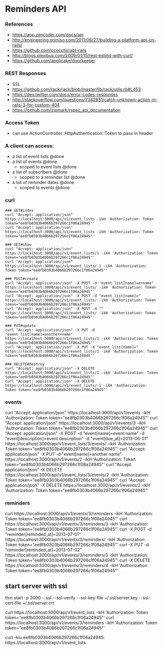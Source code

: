 # Reminders API

### References
* https://app.zencoder.com/docs/api
* http://engineering.gomiso.com/2011/06/27/building-a-platform-api-on-rails/
* https://github.com/ccocchi/rabl-rails
* http://blogs.plexibus.com/2009/01/15/rest-esting-with-curl/
* https://github.com/applicake/doorkeeper

### REST Responses
* SSL
* https://github.com/rack/rack/blob/master/lib/rack/utils.rb#L453
* https://dev.twitter.com/docs/error-codes-responses
* http://stackoverflow.com/questions/7342851/catch-unknown-action-in-rails-3-for-custom-404
* https://github.com/zipmark/rspec_api_documentation

### Access Token
* can use ActionController::HttpAuthentication::Token to pass in header

### A client can access:
* a list of event lists @done
* a list of events @done
  * scoped to event lists @done
* a list of subscribers @done
  * scoped to a reminder list @done
* a list of reminder dates @done
  * scoped to events @done

### curl
```
### GET#index
curl "Accept: application/json" https://localhost:3000/api/v1/event_lists -ikH 'Authorization: Token token="ee8fb0303b4066b297266c1f06a24945"'
curl "Accept: application/json" https://localhost:3000/api/v1/event_lists -ikH 'Authorization: Token token="ee8fb0303b4066b297266c1f06a24945"'

### GET#show
curl "Accept: application/json" https://localhost:3000/api/v1/event_lists/1 -ikH 'Authorization: Token token="ee8fb0303b4066b297266c1f06a24945"'
curl "Accept: application/json" https://localhost:3000/api/v1/event_lists/-1 -ikH 'Authorization: Token token="ee8fb0303b4066b297266c1f06a24945"'

### POST#create
curl "Accept: application/json" -X POST -d "event_list[name]=e+name" https://localhost:3000/api/v1/event_lists/ -ikH 'Authorization: Token token="ee8fb0303b4066b297266c1f06a24945"'
curl "Accept: application/json" -X POST -d "event_list[name]=" https://localhost:3000/api/v1/event_lists/ -ikH 'Authorization: Token token="ee8fb0303b4066b297266c1f06a24945"'
curl "Accept: application/json" -X POST -d "" https://localhost:3000/api/v1/event_lists/ -ikH 'Authorization: Token token="ee8fb0303b4066b297266c1f06a24945"'

### PUT#update
curl "Accept: application/json" -X PUT -d "event_list[name]=another+name" https://localhost:3000/api/v1/event_lists/1 -ikH 'Authorization: Token token="ee8fb0303b4066b297266c1f06a24945"'
curl "Accept: application/json" -X PUT -d "event_list[name]=" https://localhost:3000/api/v1/event_lists/1 -ikH 'Authorization: Token token="ee8fb0303b4066b297266c1f06a24945"'

### DELETE#destroy
curl "Accept: application/json" -X DELETE https://localhost:3000/api/v1/event_lists/1 -ikH 'Authorization: Token token="ee8fb0303b4066b297266c1f06a24945"'
curl "Accept: application/json" -X DELETE https://localhost:3000/api/v1/event_lists/-1 -ikH 'Authorization: Token token="ee8fb0303b4066b297266c1f06a24945"'
```

### events
curl "Accept: application/json" https://localhost:3000/api/v1/events -ikH 'Authorization: Token token="ee8fb0303b4066b297266c1f06a24945"'
curl "Accept: application/json" https://localhost:3000/api/v1/events/3 -ikH 'Authorization: Token token="ee8fb0303b4066b297266c1f06a24945"'
curl "Accept: application/json" -X POST -d "event[name]=event name" -d "event[description]=event description" -d "event[due_at]=2013-06-01" https://localhost:3000/api/v1/event_lists/3/events/ -ikH 'Authorization: Token token="ee8fb0303b4066b297266c1f06a24945"'
curl "Accept: application/json" -X PUT -d "event[name]=another name" https://localhost:3000/api/v1/events/2 -ikH 'Authorization: Token token="ee8fb0303b4066b297266c1f06a24945"'
curl "Accept: application/json" -X DELETE https://localhost:3000/api/v1/event_lists/3/events/2 -ikH 'Authorization: Token token="ee8fb0303b4066b297266c1f06a24945"'
curl "Accept: application/json" -X DELETE https://localhost:3000/api/v1/events/2 -ikH 'Authorization: Token token="ee8fb0303b4066b297266c1f06a24945"'

### reminders
curl https://localhost:3000/api/v1/events/3/reminders -ikH 'Authorization: Token token="ee8fb0303b4066b297266c1f06a24945"'
curl https://localhost:3000/api/v1/events/3/reminders/3 -ikH 'Authorization: Token token="ee8fb0303b4066b297266c1f06a24945"'
curl -X POST -d "reminder[reminded_at]=2013-07-01" https://localhost:3000/api/v1/events/3/reminders/ -ikH 'Authorization: Token token="ee8fb0303b4066b297266c1f06a24945"'
curl -X PUT -d "reminder[reminded_at]=2013-07-02" https://localhost:3000/api/v1/events/3/reminders/3 -ikH 'Authorization: Token token="ee8fb0303b4066b297266c1f06a24945"'
curl -X DELETE https://localhost:3000/api/v1/events/3/reminders/4 -ikH 'Authorization: Token token="ee8fb0303b4066b297266c1f06a24945"'

## start server with ssl
thin start -p 3000 --ssl --ssl-verify --ssl-key-file ~/.ssl/server.key --ssl-cert-file ~/.ssl/server.crt

curl https://localhost:3000/api/v1/event_lists -ikH 'Authorization: Token token="ee8fb0303b4066b297266c1f06a24945"'
curl https://localhost:3000/api/v1/events/3/reminders -ikH 'Authorization: Token token="ee8fb0303b4066b297266c1f06a24945"'

curl -kiu ee8fb0303b4066b297266c1f06a24945: https://localhost:3000/api/v1/event_lists
